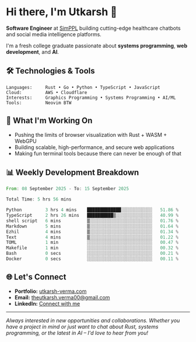 # Hi there, I'm Utkarsh 👋

**Software Engineer** at [SimPPL](https://simppl.org) building cutting-edge healthcare chatbots and social media intelligence platforms.

I'm a fresh college graduate passionate about **systems programming**, **web development**, and **AI**.

## 🛠️ Technologies & Tools

```
Languages:     Rust • Go • Python • TypeScript • JavaScript
Cloud:         AWS • Cloudflare
Interests:     Graphics Programming • Systems Programming • AI/ML
Tools:         Neovim BTW
```

## 🚀 What I'm Working On

- Pushing the limits of browser visualization with Rust + WASM + WebGPU
- Building scalable, high-performance, and secure web applications
- Making fun terminal tools because there can never be enough of that

## 📊 Weekly Development Breakdown

<!--START_SECTION:waka-->

```rust
From: 08 September 2025 - To: 15 September 2025

Total Time: 5 hrs 56 mins

Python         3 hrs 4 mins    █████████████░░░░░░░░░░░░   51.86 %
TypeScript     2 hrs 26 mins   ██████████▒░░░░░░░░░░░░░░   40.99 %
shell script   6 mins          ▒░░░░░░░░░░░░░░░░░░░░░░░░   01.76 %
Markdown       5 mins          ▒░░░░░░░░░░░░░░░░░░░░░░░░   01.64 %
Ezhil          4 mins          ▒░░░░░░░░░░░░░░░░░░░░░░░░   01.34 %
Text           4 mins          ▒░░░░░░░░░░░░░░░░░░░░░░░░   01.22 %
TOML           1 min           ░░░░░░░░░░░░░░░░░░░░░░░░░   00.47 %
Makefile       1 min           ░░░░░░░░░░░░░░░░░░░░░░░░░   00.32 %
Bash           0 secs          ░░░░░░░░░░░░░░░░░░░░░░░░░   00.21 %
Docker         0 secs          ░░░░░░░░░░░░░░░░░░░░░░░░░   00.11 %
```

<!--END_SECTION:waka-->

## 🌐 Let's Connect

- **Portfolio:** [utkarsh-verma.com](https://utkarsh-verma.com)
- **Email:** theutkarsh.verma00@gmail.com
- **LinkedIn:** [Connect with me](https://linkedin.com/in/utkarsh-verm4)

---

*Always interested in new opportunities and collaborations. Whether you have a project in mind or just want to chat about Rust, systems programming, or the latest in AI – I'd love to hear from you!*
